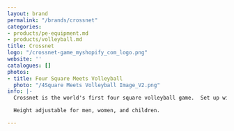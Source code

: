 ```yaml
---
layout: brand
permalink: "/brands/crossnet"
categories:
- products/pe-equipment.md
- products/volleyball.md
title: Crossnet
logo: "/crossnet-game_myshopify_com_logo.png"
website: ''
catalogues: []
photos:
- title: Four Square Meets Volleyball
  photo: "/4Square Meets Volleyball Image_V2.png"
info: |-
  Crossnet is the world's first four square volleyball game.  Set up within minutes in sand, grass, or indoors.

  Height adjustable for men, women, and children.

---
```

